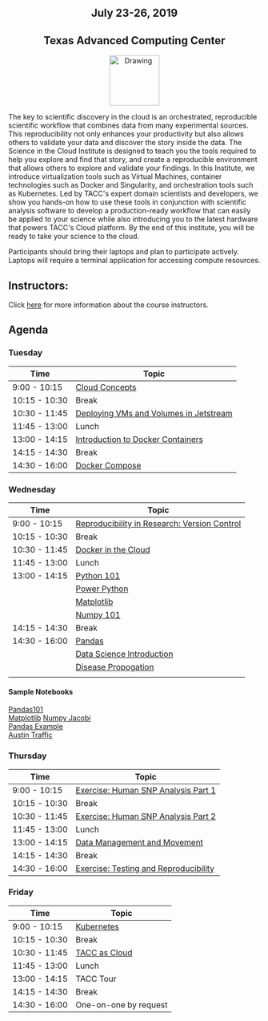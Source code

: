 <center>
<h2>July 23-26, 2019</h2>
<h2>Texas Advanced Computing Center</h2></center>
<center><img src="https://www.tacc.utexas.edu/documents/1084364/1275944/tacc.png" alt="Drawing" style="height:100px;"/></center>

The key to scientific discovery in the cloud is an orchestrated, reproducible scientific workflow that combines data from many experimental sources. This reproducibility not only enhances your productivity but also allows others to validate your data and discover the story inside the data. The Science in the Cloud Institute is designed to teach you the tools required to help you explore and find that story, and create a reproducible environment that allows others to explore and validate your findings. In this Institute, we introduce virtualization tools such as Virtual Machines, container technologies such as Docker and Singularity, and orchestration tools such as Kubernetes. Led by TACC's expert domain scientists and developers, we show you hands-on how to use these tools in conjunction with scientific analysis software to develop a production-ready workflow that can easily be applied to your science while also introducing you to the latest hardware that powers TACC's Cloud platform. By the end of this institute, you will be ready to take your science to the cloud.

Participants should bring their laptops and plan to participate actively. Laptops will require a terminal application for accessing compute resources.

## Instructors:

Click [here](docs/instructors.md) for more information about the course instructors.

## Agenda

### Tuesday

| Time | Topic |
|----------|--------------------------------------------------|
|  9:00 - 10:15 | [Cloud Concepts](docs/cloud_concepts/cloud_concepts.md) |
| 10:15 - 10:30 | Break |
| 10:30 - 11:45 | [Deploying VMs and Volumes in Jetstream](docs/vm_setup/vm_init_cloud.md) |
| 11:45 - 13:00 | Lunch |
| 13:00 - 14:15 | [Introduction to Docker Containers](docs/docker_containers/docker_containers.md) |
| 14:15 - 14:30 | Break |
| 14:30 - 16:00 | [Docker Compose](docs/docker_compose/docker_compose.md) |

### Wednesday

| Time | Topic |
|--------|--------------------------------------------------|
|  9:00 - 10:15 | [Reproducibility in Research: Version Control](docs/reproducibility/reproducibility.md) |
| 10:15 - 10:30 | Break |
| 10:30 - 11:45 | [Docker in the Cloud](docs/docker_in_cloud/docker_in_cloud.md) |
| 11:45 - 13:00 | Lunch |
| 13:00 - 14:15 | [Python 101](docs/jupyter/Python101-201%20-%20SIC.pdf)|
|               | [Power Python](docs/jupyter/Power%20Python%20101%20-%20SIC.pdf)
|               | [Matplotlib](docs/jupyter/Matplotlib%20-%20SIC.pdf)
|               | [Numpy 101](docs/jupyter/Numerical%20Python%20-%20SIC.pdf)
| 14:15 - 14:30 | Break |
| 14:30 - 16:00 | [Pandas](docs/pandas/Pandas%20101%20-%20SIC.pdf) |
|               | [Data Science Introduction](docs/pandas/DataScience%20101%20-%20SIC.pdf)
|               | [Disease Propogation](docs/pandas/Disease%20Propagation%20Model%20-%20SIC.pdf)
|               |

#### Sample Notebooks
[Pandas101](https://github.com/ancantu/SCICLD2019/blob/master/docs/jupyter/sampleNotebooks/Pandas101.ipynb)  
[Matplotlib](https://github.com/ancantu/SCICLD2019/blob/master/docs/jupyter/sampleNotebooks/Matplotlib101.ipynb) 
[Numpy Jacobi](https://github.com/ancantu/SCICLD2019/blob/master/docs/jupyter/sampleNotebooks/JacobiPython.ipynb)   
[Pandas Example](https://github.com/ancantu/SCICLD2019/blob/master/docs/jupyter/sampleNotebooks/Pandas_RealWorld.ipynb)  
[Austin Traffic](https://github.com/ancantu/SCICLD2019/blob/master/docs/jupyter/sampleNotebooks/AustinTrafficAnalysis.ipynb)  

### Thursday

| Time | Topic |
|--------|--------------------------------------------------|
|  9:00 - 10:15 | [Exercise: Human SNP Analysis Part 1](docs/human_snp/human_snp.md) |
| 10:15 - 10:30 | Break |
| 10:30 - 11:45 | [Exercise: Human SNP Analysis Part 2](docs/human_snp/human_snp.md) |
| 11:45 - 13:00 | Lunch |
| 13:00 - 14:15 | [Data Management and Movement](docs/data_move/data_move.md) |
| 14:15 - 14:30 | Break |
| 14:30 - 16:00 | [Exercise: Testing and Reproducibility](docs/testing_repro/testing_repro.md) |

### Friday

| Time | Topic |
|--------|--------------------------------------------------|
|  9:00 - 10:15 | [Kubernetes](docs/kubernetes/kubernetes.md) |
| 10:15 - 10:30 | Break |
| 10:30 - 11:45 | [TACC as Cloud](docs/tacc_as_cloud/tacc_as_cloud.md) |
| 11:45 - 13:00 | Lunch |
| 13:00 - 14:15 | TACC Tour |
| 14:15 - 14:30 | Break |
| 14:30 - 16:00 | One-on-one by request |
